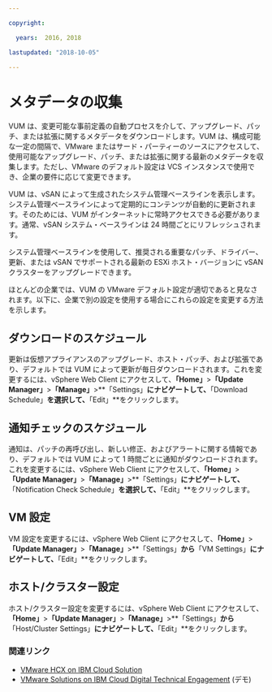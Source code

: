 ```yaml
---

copyright:

  years:  2016, 2018

lastupdated: "2018-10-05"

---
```


#	メタデータの収集

VUM は、変更可能な事前定義の自動プロセスを介して、アップグレード、パッチ、または拡張に関するメタデータをダウンロードします。VUM は、構成可能な一定の間隔で、VMware またはサード・パーティーのソースにアクセスして、使用可能なアップグレード、パッチ、または拡張に関する最新のメタデータを収集します。ただし、VMware のデフォルト設定は VCS インスタンスで使用でき、企業の要件に応じて変更できます。

VUM は、vSAN によって生成されたシステム管理ベースラインを表示します。システム管理ベースラインによって定期的にコンテンツが自動的に更新されます。そのためには、VUM がインターネットに常時アクセスできる必要があります。通常、vSAN システム・ベースラインは 24 時間ごとにリフレッシュされます。

システム管理ベースラインを使用して、推奨される重要なパッチ、ドライバー、更新、または vSAN でサポートされる最新の ESXi ホスト・バージョンに vSAN クラスターをアップグレードできます。

ほとんどの企業では、VUM の VMware デフォルト設定が適切であると見なされます。以下に、企業で別の設定を使用する場合にこれらの設定を変更する方法を示します。

##	ダウンロードのスケジュール
更新は仮想アプライアンスのアップグレード、ホスト・パッチ、および拡張であり、デフォルトでは VUM によって更新が毎日ダウンロードされます。これを変更するには、vSphere Web Client にアクセスして、**「Home」**>**「Update Manager」**>**「Manage」**>**「Settings」**にナビゲートして、**「Download Schedule」**を選択して、**「Edit」**をクリックします。

##	通知チェックのスケジュール
通知は、パッチの再呼び出し、新しい修正、およびアラートに関する情報であり、デフォルトでは VUM によって 1 時間ごとに通知がダウンロードされます。これを変更するには、vSphere Web Client にアクセスして、**「Home」**>**「Update Manager」**>**「Manage」**>**「Settings」**にナビゲートして、**「Notification Check Schedule」**を選択して、**「Edit」**をクリックします。

##	VM 設定
VM 設定を変更するには、vSphere Web Client にアクセスして、**「Home」**>**「Update Manager」**>**「Manage」**>**「Settings」**から**「VM Settings」**にナビゲートして、**「Edit」**をクリックします。

##	ホスト/クラスター設定
ホスト/クラスター設定を変更するには、vSphere Web Client にアクセスして、**「Home」**>**「Update Manager」**>**「Manage」**>**「Settings」**から**「Host/Cluster Settings」**にナビゲートして、**「Edit」**をクリックします。

### 関連リンク

* [VMware HCX on IBM Cloud Solution](https://www.ibm.com/cloud/garage/files/HCX_Architecture_Design.pdf)
* [VMware Solutions on IBM Cloud Digital Technical Engagement](https://ibm-dte.mybluemix.net/ibm-vmware) (デモ)
